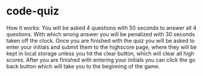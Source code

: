 # code-quiz
How it works:
You will be asked 4 questions with 50 seconds to answer all 4 questions. With which wrong answer you will be penalized with 30 seconds taken off the clock. 
Once you are finished with the quiz you will be asked to enter your initials and submit them to the highscore page, where they will be kept in local storage unless you hit the clear button, which will clear all high scores. 
After you are finished with entering your initials you can click the go back button which will take you to the beginning of the game.


